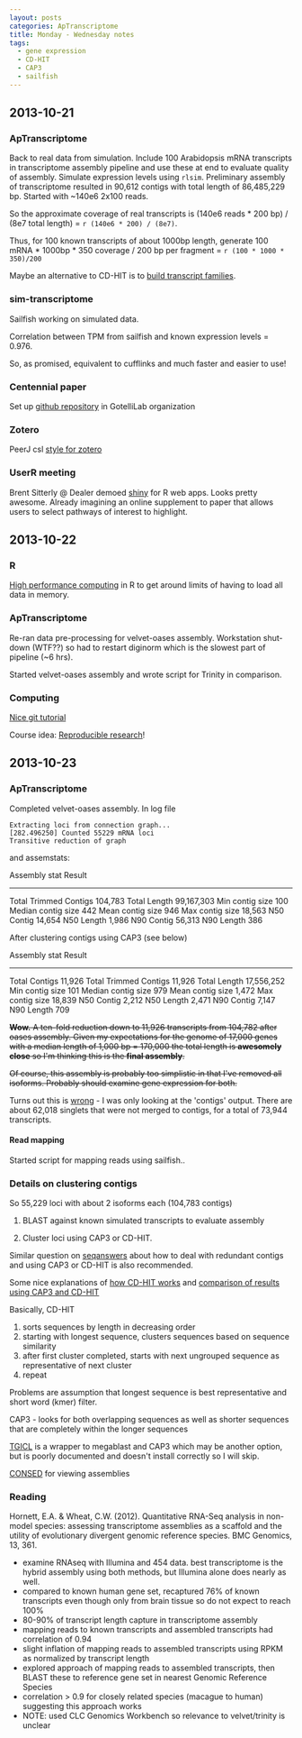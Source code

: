 ```yaml
---
layout: posts
categories: ApTranscriptome
title: Monday - Wednesday notes
tags:
  - gene expression
  - CD-HIT
  - CAP3
  - sailfish
---
```


## 2013-10-21

### ApTranscriptome

Back to real data from simulation. Include 100 Arabidopsis mRNA transcripts in transcriptome assembly pipeline and use these at end to evaluate quality of assembly.
Simulate expression levels using `rlsim`. Preliminary assembly of transcriptome resulted in 90,612 contigs with total length of 86,485,229 bp. Started with ~140e6 2x100 reads.

So the approximate coverage of real transcripts is (140e6 reads * 200 bp) / (8e7 total length) = `r (140e6 * 200) / (8e7)`. 

Thus, for 100 known transcripts of about 1000bp length, generate 100 mRNA * 1000bp * 350 coverage / 200 bp per fragment = `r (100 * 1000 * 350)/200`

Maybe an alternative to CD-HIT is to [build transcript families](https://khmer-protocols.readthedocs.org/en/v0.8.1/mrnaseq/5-building-transcript-families.html).


### sim-transcriptome

Sailfish working on simulated data. 

Correlation between TPM from sailfish and known expression levels = 0.976.

So, as promised, equivalent to cufflinks and much faster and easier to use!


### Centennial paper

Set up [github repository](https://github.com/GotelliLab/eco-centennial-paper) in GotelliLab organization

### Zotero

PeerJ csl [style for zotero](http://edwards.sdsu.edu/labsite/index.php/lab-blog/430-peerj-csl-for-zotero)


### UserR meeting

Brent Sitterly @ Dealer demoed [shiny]() for R web apps. 
Looks pretty awesome. Already imagining an online supplement to paper that allows users to select pathways of interest to highlight.


## 2013-10-22

### R

[High performance computing](http://cran.r-project.org/web/views/HighPerformanceComputing.html) in R to get around limits of having to load all data in memory.

### ApTranscriptome

Re-ran data pre-processing for velvet-oases assembly. Workstation shut-down (WTF??) so had to restart diginorm which is the slowest part of pipeline (~6 hrs).

Started velvet-oases assembly and wrote script for Trinity in comparison.

### Computing

[Nice git tutorial](http://kbroman.github.io/github_tutorial/)

Course idea: [Reproducible research](http://kbroman.github.io/Tools4RR/)!



## 2013-10-23

### ApTranscriptome

Completed velvet-oases assembly. In log file

    Extracting loci from connection graph...
    [282.496250] Counted 55229 mRNA loci
    Transitive reduction of graph
    
and assemstats:

Assembly stat              Result
---------------           ----------
Total Trimmed Contigs       104,783
Total Length                99,167,303
Min contig size             100
Median contig size          442
Mean contig size            946
Max contig size             18,563
N50 Contig                  14,654
N50 Length                  1,986
N90 Contig                  56,313
N90 Length                  386

After clustering contigs using CAP3 (see below)

Assembly stat              Result
---------------           ----------
Total Contigs               11,926
Total Trimmed Contigs       11,926
Total Length                17,556,252
Min contig size             101
Median contig size          979
Mean contig size            1,472
Max contig size             18,839
N50 Contig                  2,212
N50 Length                  2,471
N90 Contig                  7,147
N90 Length                  709

~~**Wow.** A ten-fold reduction down to 11,926 transcripts from 104,782 after oases assembly. Given my expectations for the genome of 17,000 genes with a median length of 1,000 bp = 170,000 the total length is **awesomely close** so I'm thinking this is the **final assembly**.~~

~~Of course, this assembly is probably too simplistic in that I've removed all isoforms. Probably should examine gene expression for both.~~

Turns out this is [wrong]() - I was only looking at the 'contigs' output. There are about 62,018 singlets that were not merged to contigs, for a total of 73,944 transcripts. 


#### Read mapping

Started script for mapping reads using sailfish..


### Details on clustering contigs

So 55,229 loci with about 2 isoforms each (104,783 contigs)

1) BLAST against known simulated transcripts to evaluate assembly

2) Cluster loci using CAP3 or CD-HIT.

Similar question on [seqanswers](http://seqanswers.com/forums/archive/index.php/t-28567.html) about how to deal with redundant contigs and using CAP3 or CD-HIT is also recommended.

Some nice explanations of [how CD-HIT works](http://blog.nextgenetics.net/?e=26) and [comparison of results using CAP3 and CD-HIT](http://blog.nextgenetics.net/?e=24)

Basically, CD-HIT 

1) sorts sequences by length in decreasing order
2) starting with longest sequence, clusters sequences based on sequence similarity
3) after first cluster completed, starts with next ungrouped sequence as representative of next cluster
4) repeat 

Problems are assumption that longest sequence is best representative and short word (kmer) filter.

CAP3 - looks for both overlapping sequences as well as shorter sequences that are completely within the longer sequences

[TGICL](http://compbio.dfci.harvard.edu/tgi/software/) is a wrapper to megablast and CAP3 which may be another option, but is poorly documented and doesn't install correctly so I will skip.

[CONSED](http://www.phrap.org/consed/consed.html) for viewing assemblies

### Reading

Hornett, E.A. & Wheat, C.W. (2012). Quantitative RNA-Seq analysis in non-model species: assessing transcriptome assemblies as a scaffold and the utility of evolutionary divergent genomic reference species. BMC Genomics, 13, 361.

  - examine RNAseq with Illumina and 454 data. best transcriptome is the hybrid assembly using both methods, but Illumina alone does nearly as well.
  - compared to known human gene set, recaptured 76% of known transcripts even though only from brain tissue so do not expect to reach 100%
  - 80-90% of transcript length capture in transcriptome assembly
  - mapping reads to known transcripts and assembled transcripts had correlation of 0.94
  - slight inflation of mapping reads to assembled transcripts using RPKM as normalized by transcript length
  - explored approach of mapping reads to assembled transcripts, then BLAST these to reference gene set in nearest Genomic Reference Species
  - correlation > 0.9 for closely related species (macague to human) suggesting this approach works 
  - NOTE: used CLC Genomics Workbench so relevance to velvet/trinity is unclear
  
